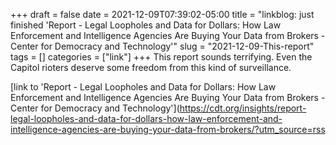 +++draft = falsedate = 2021-12-09T07:39:02-05:00title = "linkblog: just finished 'Report - Legal Loopholes and Data for Dollars: How Law Enforcement and Intelligence Agencies Are Buying Your Data from Brokers - Center for Democracy and Technology'"slug = "2021-12-09-This-report"tags = []categories = ["link"]+++This report sounds terrifying. Even the Capitol rioters deserve some freedom from this kind of surveillance. [link to 'Report - Legal Loopholes and Data for Dollars: How Law Enforcement and Intelligence Agencies Are Buying Your Data from Brokers - Center for Democracy and Technology'](https://cdt.org/insights/report-legal-loopholes-and-data-for-dollars-how-law-enforcement-and-intelligence-agencies-are-buying-your-data-from-brokers/?utm_source=rss